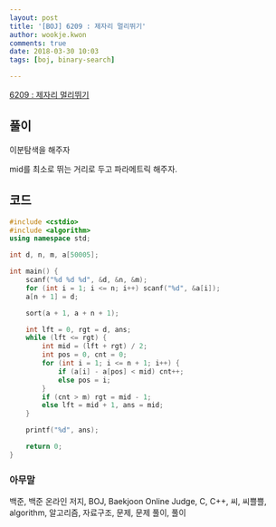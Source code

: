 ```yaml
---
layout: post
title: '[BOJ] 6209 : 제자리 멀리뛰기'
author: wookje.kwon
comments: true
date: 2018-03-30 10:03
tags: [boj, binary-search]

---
```


[6209 : 제자리 멀리뛰기](https://www.acmicpc.net/problem/6209)

## 풀이

이분탐색을 해주자

mid를 최소로 뛰는 거리로 두고 파라메트릭 해주자.

## 코드

```cpp
#include <cstdio>
#include <algorithm>
using namespace std;

int d, n, m, a[50005];

int main() {
	scanf("%d %d %d", &d, &n, &m);
	for (int i = 1; i <= n; i++) scanf("%d", &a[i]);
	a[n + 1] = d;

	sort(a + 1, a + n + 1);

	int lft = 0, rgt = d, ans;
	while (lft <= rgt) {
		int mid = (lft + rgt) / 2;
		int pos = 0, cnt = 0;
		for (int i = 1; i <= n + 1; i++) {
			if (a[i] - a[pos] < mid) cnt++;
			else pos = i;
		}
		if (cnt > m) rgt = mid - 1;
		else lft = mid + 1, ans = mid;
	}

	printf("%d", ans);

	return 0;
}
```

### 아무말  
백준, 백준 온라인 저지, BOJ, Baekjoon Online Judge, C, C++, 씨, 씨쁠쁠, algorithm, 알고리즘, 자료구조, 문제, 문제 풀이, 풀이
